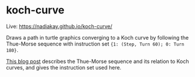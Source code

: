 # koch-curve

Live: https://nadiakay.github.io/koch-curve/

Draws a path in turtle graphics converging to a Koch curve by following the Thue-Morse sequence with instruction set `{1: (Step, Turn 60); 0: Turn 180}`.

[This blog post](http://blog.zacharyabel.com/2012/01/thue-morse-navigating-turtles/) describes the Thue-Morse sequence and its relation to Koch curves, and gives the instruction set used here.
